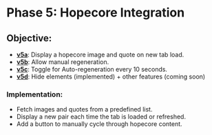 # Phase 5: Hopecore Integration
## **Objective:**
- **[v5a](https://mattwydra.github.io/newtab-background/v5/v5a/newtab.html)**: Display a hopecore image and quote on new tab load.
- **[v5b](https://mattwydra.github.io/newtab-background/v5/v5b/newtab.html)**: Allow manual regeneration.
- **[v5c](https://mattwydra.github.io/newtab-background/v5/v5c/newtab.html)**: Toggle for Auto-regeneration every 10 seconds.
- **[v5d](https://mattwydra.github.io/newtab-background/v5/v5d/newtab.html)**: Hide elements (implemented) + other features (coming soon)

### **Implementation:**
- Fetch images and quotes from a predefined list.
- Display a new pair each time the tab is loaded or refreshed.
- Add a button to manually cycle through hopecore content.
